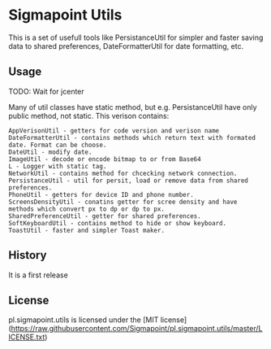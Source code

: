 
# Sigmapoint Utils

This is a set of usefull tools like PersistanceUtil for simpler and faster saving data to shared preferences, DateFormatterUtil for date formatting, etc.

## Usage

TODO: Wait for jcenter

Many of util classes have static method, but e.g. PersistanceUtil have only public method, not static. 
This verison contains:

```
AppVerisonUtil - getters for code version and verison name
DateFormatterUtil - contains methods which return text with formated date. Format can be choose.
DateUtil - modify date.
ImageUtil - decode or encode bitmap to or from Base64
L - Logger with static tag.
NetworkUtil - contains method for chcecking network connection.
PersistanceUtil - util for persit, load or remove data from shared preferences.
PhoneUtil - getters for device ID and phone number.
ScreensDensityUtil - conatins getter for scree density and have methods which convert px to dp or dp to px.
SharedPreferenceUtil - getter for shared preferences.
SoftKeyboardUtil - contains method to hide or show keyboard.
ToastUtil - faster and simpler Toast maker.
``` 

## History

It is a first release

## License

pl.sigmapoint.utils is licensed under the [MIT license] (https://raw.githubusercontent.com/Sigmapoint/pl.sigmapoint.utils/master/LICENSE.txt)
